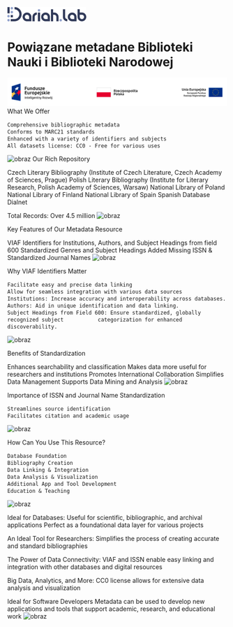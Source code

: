 ![alt text](https://github.com/CHC-Computations/Harmonize/blob/main/logo-1.png?raw=true)
# Powiązane metadane Biblioteki Nauki i Biblioteki Narodowej
![alt_text](https://github.com/CHC-Computations/Harmonize/blob/main/Zrzut%20ekranu%202022-12-19%20o%2017.48.49.png?raw=true)
	What We Offer

    Comprehensive bibliographic metadata
    Conforms to MARC21 standards
    Enhanced with a variety of identifiers and subjects
    All datasets license: CC0 - Free for various uses
![obraz](https://github.com/CHC-Computations/Powiazane-metadane-Biblioteki-Nauki-i-Biblioteki-Narodowej/assets/94934717/04ca8a64-1274-4a1e-8813-801e56e9520a)
Our Rich Repository

Czech Literary Bibliography (Institute of Czech Literature, Czech Academy of Sciences, Prague) 
Polish Literary Bibliography (Institute for Literary Research, Polish Academy of Sciences, Warsaw)
National Library of Poland
National Library of Finland
National Library of Spain
Spanish Database Dialnet

Total Records: Over 4.5 million
![obraz](https://github.com/CHC-Computations/Powiazane-metadane-Biblioteki-Nauki-i-Biblioteki-Narodowej/assets/94934717/fa4549e7-fc1e-41b5-afeb-86a28b34fcff)


Key Features of Our Metadata Resource

VIAF Identifiers for Institutions, Authors, and Subject Headings from field 600
Standardized Genres and Subject Headings
Added Missing ISSN & Standardized Journal Names
![obraz](https://github.com/CHC-Computations/Powiazane-metadane-Biblioteki-Nauki-i-Biblioteki-Narodowej/assets/94934717/843457ca-cee3-488b-82c7-11832cd83474)

Why VIAF Identifiers Matter

    Facilitate easy and precise data linking
    Allow for seamless integration with various data sources
    Institutions: Increase accuracy and interoperability across databases.
    Authors: Aid in unique identification and data linking.
    Subject Headings from Field 600: Ensure standardized, globally recognized subject           categorization for enhanced discoverability.
![obraz](https://github.com/CHC-Computations/Powiazane-metadane-Biblioteki-Nauki-i-Biblioteki-Narodowej/assets/94934717/c1dca5a7-5b37-45d6-964e-6912d0b81a90)

Benefits of Standardization

Enhances searchability and classification
Makes data more useful for researchers and institutions
Promotes International Collaboration
Simplifies Data Management
Supports Data Mining and Analysis
![obraz](https://github.com/CHC-Computations/Powiazane-metadane-Biblioteki-Nauki-i-Biblioteki-Narodowej/assets/94934717/285157f2-d082-4037-ad6e-10ee4f3f5b2a)

Importance of ISSN and Journal Name Standardization

    Streamlines source identification
    Facilitates citation and academic usage
![obraz](https://github.com/CHC-Computations/Powiazane-metadane-Biblioteki-Nauki-i-Biblioteki-Narodowej/assets/94934717/479ae7b8-b76f-4ed0-a54b-c3aadede06b2)

How Can You Use This Resource?

    Database Foundation
    Bibliography Creation
    Data Linking & Integration
    Data Analysis & Visualization
    Additional App and Tool Development
    Education & Teaching
![obraz](https://github.com/CHC-Computations/Powiazane-metadane-Biblioteki-Nauki-i-Biblioteki-Narodowej/assets/94934717/f5e3bca0-dea9-4a1e-bc8a-e2cb89d7992f)

Ideal for Databases:
    Useful for scientific, bibliographic, and archival applications
    Perfect as a foundational data layer for various projects

An Ideal Tool for Researchers:
    Simplifies the process of creating accurate and standard bibliographies

The Power of Data Connectivity:
    VIAF and ISSN enable easy linking and integration with other databases and digital resources

Big Data, Analytics, and More:
    CC0 license allows for extensive data analysis and visualization

Ideal for Software Developers
    Metadata can be used to develop new applications and tools that support academic, research, and educational work
![obraz](https://github.com/CHC-Computations/Powiazane-metadane-Biblioteki-Nauki-i-Biblioteki-Narodowej/assets/94934717/dbd3bf61-3ed7-4d50-b661-5c33b805ad57)





